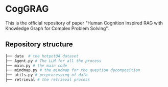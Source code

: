 # CogGRAG
This is the official repository of paper "Human Cognition Inspired RAG with Knowledge Graph for Complex Problem Solving".


Repository structure
--------
```python
├── data  # the hotpotQA dataset
├── Agent.py # The LLM for all the process
├── main.py # the main code
├── mindmap.py # the mindmap for the question decomposition
├── utils.py # preprocessing of data
├── retrieval # the retrieval process
```
